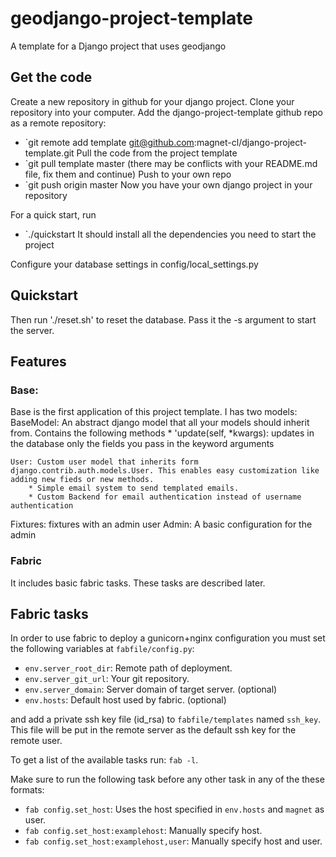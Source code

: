 # geodjango-project-template

A template for a Django project that uses geodjango

## Get the code
Create a new repository in github for your django project.
Clone your repository into your computer.
Add the django-project-template github repo as a remote repository:
* `git remote add template git@github.com:magnet-cl/django-project-template.git
Pull the code from the project template
* `git pull template master (there may be conflicts with your README.md file, fix them and continue)
Push to your own repo
* `git push origin master
Now you have your own django project in your repository

For a quick start, run 
* `./quickstart
It should install all the dependencies you need to start the project

Configure your database settings in config/local_settings.py

## Quickstart
Then run './reset.sh' to reset the database. Pass it the -s argument to start the server.

## Features

### Base: 
Base is the first application of this project template. I has two models:
    BaseModel: An abstract django model that all your models should inherit from. Contains the following methods
        * 'update(self, *kwargs): updates in the database only the fields you pass in the keyword arguments

    User: Custom user model that inherits form django.contrib.auth.models.User. This enables easy customization like adding new fieds or new methods. 
        * Simple email system to send templated emails.
        * Custom Backend for email authentication instead of username authentication
Fixtures: fixtures with an admin user
Admin: A basic configuration for the admin

### Fabric
It includes basic fabric tasks. These tasks are described later.

## Fabric tasks

In order to use fabric to deploy a gunicorn+nginx configuration you must set the following variables at `fabfile/config.py`:
* `env.server_root_dir`: Remote path of deployment.
* `env.server_git_url`: Your git repository.
* `env.server_domain`: Server domain of target server. (optional)
* `env.hosts`: Default host used by fabric. (optional)

and add a private ssh key file (id_rsa) to `fabfile/templates` named `ssh_key`. This file will be put in the remote server as the default ssh key for the remote user.

To get a list of the available tasks run: `fab -l`. 

Make sure to run the following task before any other task in any of the these formats:
* `fab config.set_host`: Uses the host specified in `env.hosts` and `magnet` as user.
* `fab config.set_host:examplehost`: Manually specify host.
* `fab config.set_host:examplehost,user`: Manually specify host and user.
